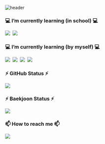 ![header](https://capsule-render.vercel.app/api?type=waving&color=auto&height=300&section=header&text=Lee%20SeungMin&fontSize=90)


<h3 align="left">💻 I’m currently learning (in school) 💻</h3>
<p align="left">
  <img src="https://img.shields.io/badge/C++-00599C?style=flat&logo=c%2B%2B&logoColor=white"/></a>&nbsp
  <img src="https://img.shields.io/badge/Python-3776AB?style=flat&logo=Python&logoColor=white"/></a>&nbsp
</p>

<h3 align="left">💻 I’m currently learning (by myself) 💻</h3>
<p align="left">
  <img src="https://img.shields.io/badge/Unity-FFFFFF?style=flat&logo=Unity&logoColor=black"/></a>&nbsp
  <img src="https://img.shields.io/badge/Unreal-0E1128?style=flat&logo=Unreal Engine&logoColor=white"/></a>&nbsp
  <img src="https://img.shields.io/badge/Kotlin-3DDC84?style=flat&logo=Kotlin&logoColor=blueviolet"/></a>&nbsp
  <img src="https://img.shields.io/badge/C%23-239120?style=flat&logo=CSharp&logoColor=3DDC84"/></a>&nbsp
</p>

<h3 align="left">⚡ GitHub Status ⚡</h3>
<p align="left">
  <img src="https://github-readme-stats.vercel.app/api?username=seungmin8606&show_icons=true&theme=tokyonight&icon_color=AA0017">
</p>

<h3 align="left">⚡ Baekjoon Status ⚡</h3>
<p align="left">
  <img src="http://mazassumnida.wtf/api/v2/generate_badge?boj=lsm8606">
</p>

<h3 align="left">📫 How to reach me 📫</h3>
<p align="left">
  <img src="https://img.shields.io/badge/lsm8606@hufs.ac.kr-EA4335?style=flat&logo=Gmail&logoColor=white"/>&nbsp
</p>
